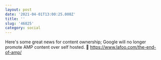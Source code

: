```yaml
---
layout: post
date: '2021-04-01T13:00:25.008Z'
title: ''
slug: '46825'
category: social
---
```

Here&#39;s some great news for content ownership; Google will no longer promote AMP content over self hosted. 👏  https://www.lafoo.com/the-end-of-amp/
